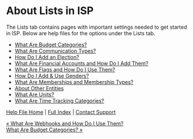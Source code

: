  About Lists in ISP
==========

The Lists tab contains pages with important settings needed to get started in ISP. Below are help files for the options under the Lists tab.

* [What Are Budget Categories?](https://ispolitical.com/What-Are-Budget-Categories)
* [What Are Communication Types?](https://ispolitical.com/What-Are-Communication-Types)
* [How Do I Add an Election?](https://ispolitical.com/How-Do-I-Add-an-Election)
* [What Are Financial Accounts and How Do I Add Them?](https://ispolitical.com/What-Are-Financial-Accounts-and-How-Do-I-Add-Them)
* [What Are Flags and How Do I Use Them?](https://ispolitical.com/What-Are-Flags-and-How-Do-I-Use-Them)
* [How Do I Add & Use Genders?](https://ispolitical.com/How-Do-I-Add-Use-Genders)
* [What Are Memberships and Membership Types?](https://ispolitical.com/What-Are-Memberships-and-Membership-Types)
* [About Other Entities](https://ispolitical.com/About-Other-Entities)
* [What Are Units?](https://ispolitical.com/What-Are-Units)
* [What Are Time Tracking Categories?](https://ispolitical.com/What-Are-Time-Tracking-Categories)

[Help File Home](/help/) | [Full Index](/Help-File-Directory/) | [Contact Support](mailto:support@ISPolitical.com)

[« What Are Webhooks and How Do I Use Them?](/What-Are-Webhooks-and-How-Do-I-Use-Them)  
[What Are Budget Categories? »](/What-Are-Budget-Categories)